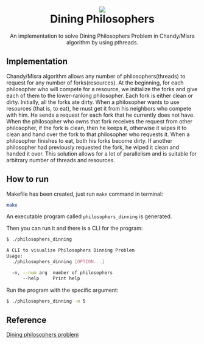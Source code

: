 <h1 align="center">
    <img src="https://img.icons8.com/ios/100/000000/socrates.png">
    <br>
    <strong>Dining Philosophers</strong>
</h1>

<div align="center">
  <p>An implementation to solve Dining Philosophers Problem in Chandy/Misra algorithm by using pthreads.</p>
</div>

## Implementation

Chandy/Misra algorithm allows any number of philosophers(threads) to request for any number of forks(resources). At the beginning, for each philosopher who will compete for a resource, we initialize the forks and give each of them to the lower-ranking philosopher. Each fork is either clean or dirty. Initially, all the forks ate dirty. When a philosopher wants to use resources (that is, to eat), he must get it from his neighbors who compete with him. He sends a request for each fork that he currently does not have. When the philosopher who owns that fork receives the request from other philosopher, if the fork is clean, then he keeps it, otherwise it wipes it to clean and hand over the fork to that philosopher who requests it. When a philosopher finishes to eat, both his forks become dirty. If another philosopher had previously requested the fork, he wiped it clean and handed it over. This solution allows for a lot of parallelism and is suitable for arbitrary number of threads and resources. 
 
## How to run

Makefile has been created, just run `make` command in terminal:

```sh
make
```

An executable program called `philosophers_dinning` is generated.

Then you can run it and there is a CLI for the program:

```sh
$ ./philosophers_dinning

A CLI to visualize Philosophers Dinning Problem
Usage:
  ./philosophers_dinning [OPTION...]

  -n, --num arg  number of philosophers
      --help     Print help

```

Run the program with the specific argument:

```sh
$ ./philosophers_dinning -n 5
```

## Reference

[Dining philosophers problem](https://en.wikipedia.org/wiki/Dining_philosophers_problem)

 <a href="https://icons8.com/icon/39887/socrates" style="display:none;">Socrates icon by Icons8</a>
